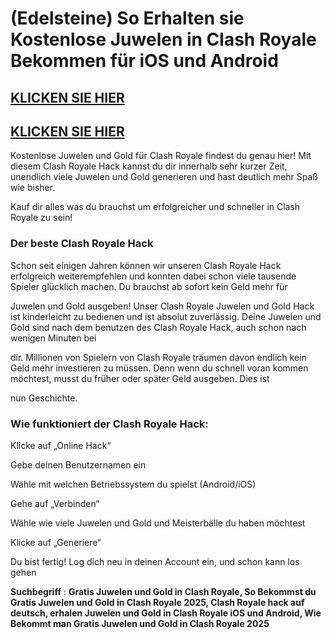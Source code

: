 # (Edelsteine) So Erhalten sie Kostenlose Juwelen in Clash Royale Bekommen für iOS und Android

## [KLICKEN SIE HIER](https://www.ravagegaming.monster/gaming/6d8f6f3/?s=clashroyalede)

## [KLICKEN SIE HIER](https://www.ravagegaming.monster/gaming/6d8f6f3/?s=clashroyalede)


Kostenlose Juwelen und Gold für Clash Royale findest du genau hier! Mit diesem Clash Royale Hack kannst du dir innerhalb sehr kurzer Zeit, unendlich viele Juwelen und Gold generieren und hast deutlich mehr Spaß wie bisher. 

Kauf dir alles was du brauchst um erfolgreicher und schneller in Clash Royale zu sein!

### Der beste Clash Royale Hack

Schon seit einigen Jahren können wir unseren Clash Royale Hack erfolgreich weiterempfehlen und konnten dabei schon viele tausende Spieler glücklich machen. Du brauchst ab sofort kein Geld mehr für 

Juwelen und Gold ausgeben! Unser Clash Royale Juwelen und Gold Hack ist kinderleicht zu bedienen und ist absolut zuverlässig. Deine Juwelen und Gold sind nach dem benutzen des Clash Royale Hack, auch schon nach wenigen Minuten bei 

dir. Millionen von Spielern von Clash Royale träumen davon endlich kein Geld mehr investieren zu müssen. Denn wenn du schnell voran kommen möchtest, musst du früher oder später Geld ausgeben. Dies ist 

nun Geschichte.

### Wie funktioniert der Clash Royale Hack:

Klicke auf „Online Hack“

Gebe deinen Benutzernamen ein

Wähle mit welchen Betriebssystem du spielst (Android/iOS)

Gehe auf „Verbinden“

Wähle wie viele Juwelen und Gold und Meisterbälle du haben möchtest

Klicke auf „Generiere“

Du bist fertig! Log dich neu in deinen Account ein, und schon kann los gehen


**Suchbegriff** : **Gratis Juwelen und Gold in Clash Royale, So Bekommst du Gratis Juwelen und Gold in Clash Royale 2025, Clash Royale hack auf deutsch, erhalen Juwelen und Gold in Clash Royale iOS und Android, Wie Bekommt man Gratis Juwelen und Gold in Clash Royale 2025**
